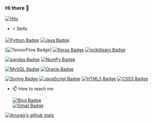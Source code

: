 ### Hi there 👋

[![Hits](https://hits.seeyoufarm.com/api/count/incr/badge.svg?url=https%3A%2F%2Fgithub.com%2Fosy1223&count_bg=%2379C83D&title_bg=%23555555&icon=&icon_color=%23E7E7E7&title=hits&edge_flat=false)](https://hits.seeyoufarm.com)

- ⚡ Skills

[![Python Badge](https://img.shields.io/badge/Python-3776AB?logo=Python&logoColor=white)]()
[![Java Badge](https://img.shields.io/badge/Java-007396?logo=Java&logoColor=white)]()

[![TensorFlow Badge](https://img.shields.io/badge/TensorFlow-FF6F00?logo=TensorFlow&logoColor=white)]
[![Keras Badge](https://img.shields.io/badge/Keras-D00000?logo=Keras&logoColor=white)]()
[![scikitlearn Badge](https://img.shields.io/badge/scikitlearn-F7931E?logo=scikit-learn&logoColor=white)]()

[![pandas Badge](https://img.shields.io/badge/pandas-150458?logo=pandas&logoColor=white)]()
[![NumPy Badge](https://img.shields.io/badge/NumPy-013243?logo=NumPy&logoColor=white)]()

[![MySQL Badge](https://img.shields.io/badge/MySQL-4479A1?logo=MySQL&logoColor=white)]() 
[![Oracle Badge](https://img.shields.io/badge/Oracle-F80000?logo=Oracle&logoColor=white)]() 

[![Spring Badge](https://img.shields.io/badge/Spring-6DB33F?logo=Spring&logoColor=white)]() 
[![JavaScript Badge](https://img.shields.io/badge/JavaScript-F7DF1E?logo=JavaScript&logoColor=white)]()
[![HTML5 Badge](https://img.shields.io/badge/HTML5-E34F26?logo=HTML5&logoColor=white)]()
[![CSS3 Badge](https://img.shields.io/badge/CSS3-1572B6?logo=CSS3&logoColor=white)]() 


- 📫 How to reach me

  [![Blog Badge](http://img.shields.io/badge/blog-green?style=flat-square&logo=github&link=https://blog.naver.com/osu1223/)](https://blog.naver.com/osu1223/)			
  [![Gmail Badge](https://img.shields.io/badge/Gmail-d14836?style=flat-square&logo=Gmail&logoColor=white&link=mailto:osu1223@gmail.com)](mailto:osu1223@gmail.com)
		
 [![Anurag's github stats](https://github-readme-stats.vercel.app/api?username=osy1223)](https://github.com/osy1223)


<!--
**osy1223/osy1223** is a ✨ _special_ ✨ repository because its `README.md` (this file) appears on your GitHub profile.

Here are some ideas to get you started:

- 🔭 I’m currently working on ...
- 🌱 I’m currently learning ...
- 👯 I’m looking to collaborate on ...
- 🤔 I’m looking for help with ...
- 💬 Ask me about ...
- 📫 How to reach me: ...
- 😄 Pronouns: ...
- ⚡ Fun fact: ...
-->
